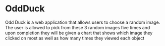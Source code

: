 # OddDuck

Odd Duck is a web application that allows users to choose a random image.  The user is allowed to pick from these 3 random images five times and upon completion they will be given a chart that shows which image they clicked on most as well as how many times they viewed each object
